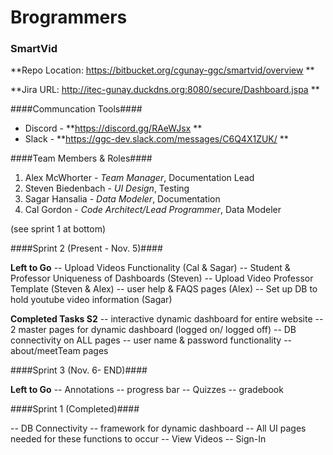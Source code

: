 # Brogrammers #

### SmartVid ###

**Repo Location: https://bitbucket.org/cgunay-ggc/smartvid/overview **

**Jira URL: http://itec-gunay.duckdns.org:8080/secure/Dashboard.jspa **

####Communcation Tools####

+ Discord - **https://discord.gg/RAeWJsx **
+ Slack - 	**https://ggc-dev.slack.com/messages/C6Q4X1ZUK/ **

####Team Members & Roles####
1. Alex McWhorter - _Team Manager_, Documentation Lead
2. Steven Biedenbach - _UI Design_, Testing
3. Sagar Hansalia - _Data Modeler_, Documentation
4. Cal Gordon - _Code Architect/Lead Programmer_, Data Modeler

(see sprint 1 at bottom)


####Sprint 2 (Present - Nov. 5)####

**Left to Go**
-- Upload Videos Functionality (Cal & Sagar)
-- Student & Professor Uniqueness of Dashboards (Steven)
-- Upload Video Professor Template (Steven & Alex)
-- user help & FAQS pages (Alex)
-- Set up DB to hold youtube video information (Sagar)


**Completed Tasks S2**
-- interactive dynamic dashboard for entire website
-- 2 master pages for dynamic dashboard (logged on/ logged off)
-- DB connectivity on ALL pages
-- user name & password functionality
-- about/meetTeam pages




####Sprint 3 (Nov. 6- END)####

**Left to Go**
-- Annotations
-- progress bar
-- Quizzes
-- gradebook




####Sprint 1 (Completed)####

-- DB Connectivity
-- framework for dynamic dashboard
-- All UI pages needed for these functions to occur
-- View Videos
-- Sign-In

